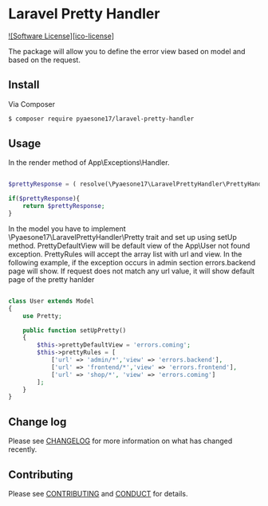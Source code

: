 # Laravel Pretty Handler

[![Software License][ico-license]](LICENSE.md)

The package will allow you to define the error view based on model and based on the request.

## Install

Via Composer

``` bash
$ composer require pyaesone17/laravel-pretty-handler
```

## Usage

In the render method of App\Exceptions\Handler.

``` php

$prettyResponse = ( resolve(\Pyaesone17\LaravelPrettyHandler\PrettyHandler::class)) ($e);

if($prettyResponse){
	return $prettyResponse;
}

```

  In the model you have to implement \Pyaesone17\LaravelPrettyHandler\Pretty trait and set up using setUp method.
  PrettyDefaultView will be default view of the App\User not found exception.
  PrettyRules will accept the array list with url and view.
  In the following example, if the exception occurs in admin section errors.backend page will show.
  If request does not match any url value, it will show default page of the pretty hanlder 

``` php

class User extends Model
{
    use Pretty;

    public function setUpPretty()
    {
        $this->prettyDefaultView = 'errors.coming';
        $this->prettyRules = [
            ['url' => 'admin/*','view' => 'errors.backend'],
            ['url' => 'frontend/*','view' => 'errors.frontend'],
            ['url' => 'shop/*', 'view' => 'errors.coming']
        ];
    } 
}

```

## Change log

Please see [CHANGELOG](CHANGELOG.md) for more information on what has changed recently.


## Contributing

Please see [CONTRIBUTING](CONTRIBUTING.md) and [CONDUCT](CONDUCT.md) for details.

